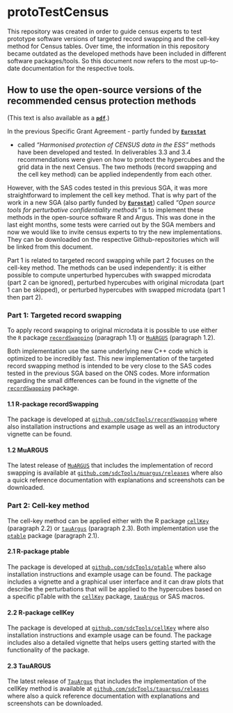 <!-- README.md is generated from README.Rmd. Please edit that file -->

# protoTestCensus

This repository was created in order to guide census experts to test
prototype software versions of targeted record swapping and the cell-key
method for Census tables. Over time, the information in this repository
became outdated as the developed methods have been included in different
software packages/tools. So this document now refers to the most
up-to-date documentation for the respective tools.

## How to use the open-source versions of the recommended census protection methods

(This text is also available as a
[**`pdf`**](https://github.com/sdcTools/protoTestCensus/blob/master/How_to.pdf).)

In the previous Specific Grant Agreement - partly funded by
[**`Eurostat`**](https://ec.europa.eu/eurostat/cros/content/harmonised-protection-census-data_en)
- called *“Harmonised protection of CENSUS data in the ESS”* methods
have been developed and tested. In deliverables 3.3 and 3.4
recommendations were given on how to protect the hypercubes and the grid
data in the next Census. The two methods (record swapping and the cell
key method) can be applied independently from each other.

However, with the SAS codes tested in this previous SGA, it was more
straightforward to implement the cell key method. That is why part of
the work in a new SGA (also partly funded by
[**`Eurostat`**](https://ec.europa.eu/eurostat/cros/content/perturbative-confidentiality-methods_en))
called *“Open source tools for perturbative confidentiality methods”* is
to implement these methods in the open-source software R and Argus. This
was done in the last eight months, some tests were carried out by the
SGA members and now we would like to invite census experts to try the
new implementations. They can be downloaded on the respective
Github-repositories which will be linked from this document.

Part 1 is related to targeted record swapping while part 2 focuses on
the cell-key method. The methods can be used independently: it is either
possible to compute unperturbed hypercubes with swapped microdata (part
2 can be ignored), perturbed hypercubes with original microdata (part 1
can be skipped), or perturbed hypercubes with swapped microdata (part 1
then part 2).

### Part 1: Targeted record swapping

To apply record swapping to original microdata it is possible to use
either the `R` package
[`recordSwapping`](https://github.com/sdcTools/recordSwapping)
(paragraph 1.1) or [`MuARGUS`](https://github.com/sdcTools/muargus)
(paragraph 1.2).

Both implementation use the same underlying new C++ code which is
optimized to be incredibly fast. This new implementation of the targeted
record swapping method is intended to be very close to the SAS codes
tested in the previous SGA based on the ONS codes. More information
regarding the small differences can be found in the vignette of the
[`recordSwapping`](https://github.com/sdcTools/recordSwapping) package.

#### 1.1 R-package recordSwapping

The package is developed at
[`github.com/sdcTools/recordSwapping`](https://github.com/sdcTools/recordSwapping)
where also installation instructions and example usage as well as an
introductory vignette can be found.

#### 1.2 MuARGUS

The latest release of [`MuARGUS`](https://github.com/sdcTools/muargus)
that includes the implementation of record swapping is available at
[`github.com/sdcTools/muargus/releases`](https://github.com/sdcTools/muargus/releases)
where also a quick reference documentation with explanations and
screenshots can be downloaded.

### Part 2: Cell-key method

The cell-key method can be applied either with the R package
[`cellKey`](https://github.com/sdcTools/cellKey) (paragraph 2.2) or
[`tauArgus`](https://github.com/sdcTools/tauargus) (paragraph 2.3). Both
implementation use the [`ptable`](https://github.com/sdcTools/ptable)
package (paragraph 2.1).

#### 2.1 R-package ptable

The package is developed at
[`github.com/sdcTools/ptable`](https://github.com/sdcTools/ptable) where
also installation instructions and example usage can be found. The
package includes a vignette and a graphical user interface and it can
draw plots that describe the perturbations that will be applied to the
hypercubes based on a specific pTable with the
[`cellKey`](https://github.com/sdcTools/cellKey) package,
[`tauArgus`](https://github.com/sdcTools/tauargus) or SAS macros.

#### 2.2 R-package cellKey

The package is developed at
[`github.com/sdcTools/cellKey`](https://github.com/sdcTools/cellKey)
where also installation instructions and example usage can be found. The
package includes also a detailed vignette that helps users getting
started with the functionality of the package.

#### 2.3 TauARGUS

The latest release of [`TauArgus`](https://github.com/sdcTools/tauargus)
that includes the implementation of the cellKey method is available at
[`github.com/sdcTools/tauargus/releases`](https://github.com/sdcTools/tauargus/releases)
where also a quick reference documentation with explanations and
screenshots can be downloaded.

